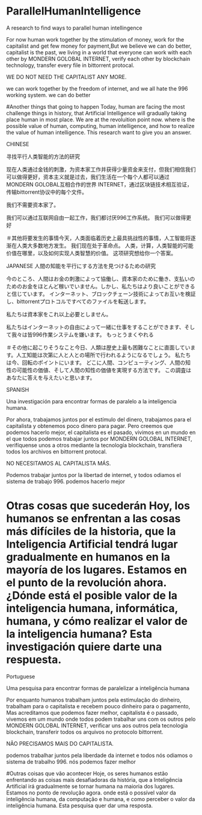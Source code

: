 # ParallelHumanIntelligence
A research to find ways to parallel human intellingence

For now human work together by the stimulation of money, work for the capitalist and get few money for payment,But we believe we can do better, capitalist is the past, we living in a world that everyone can work with each other by MONDERN GOLOBAL INTERNET, verify each other by blockchain technology, transfer every file in bittorrent protocal. 

WE DO NOT NEED THE CAPITALIST ANY MORE. 

we can work together by the freedom of internet, and we all hate the 996 working system. we can do better


#Another things that going to happen
Today, human are facing the most challenge things in history, that Artificial Intelligence will gradually taking place  human in most place. We are at the revoluition point now. 
where is the possible value of human, computing, human intelligence, and how to realize the value of human intelligence.
This research want to  give you an  answer.


CHINESE

寻找平行人类智能的方法的研究

现在人类通过金钱的刺激，为资本家工作并获得少量资金来支付，但我们相信我们可以做得更好，资本主义就是过去，我们生活在一个每个人都可以通过MONDERN GOLOBAL互相合作的世界 INTERNET，通过区块链技术相互验证，传输bittorrent协议中的每个文件。

我们不需要资本家了。

我们可以通过互联网自由一起工作，我们都讨厌996工作系统。 我们可以做得更好

＃其他将要发生的事情今天，人类面临着历史上最具挑战性的事情，人工智能将逐渐在人类大多数地方发生。 我们现在处于革命点。 人类，计算，人类智能的可能价值在哪里，以及如何实现人类智慧的价值。 这项研究想给你一个答案。



JAPANESE
人間の知能を平行にする方法を見つけるための研究

今のところ、人間はお金の刺激によって協働し、資本家のために働き、支払いのためのお金をほとんど稼いでいません。しかし、私たちはより良いことができると信じています。 インターネット、ブロックチェーン技術によってお互いを検証し、bittorrentプロトコルですべてのファイルを転送します。

私たちは資本家をこれ以上必要としません。

私たちはインターネットの自由によって一緒に仕事をすることができます、そして我々は皆996作業システムを嫌います。 もっとうまくやれる

＃その他に起こりそうなこと今日、人類は歴史上最も困難なことに直面しています。人工知能は次第に人と人との場所で行われるようになるでしょう。 私たちは今、回転のポイントにいます。 どこに人間、コンピューティング、人間の知性の可能性の価値、そして人間の知性の価値を実現する方法です。 この調査はあなたに答えを与えたいと思います。



SPANISH

Una investigación para encontrar formas de paralelo a la inteligencia humana.

Por ahora, trabajamos juntos por el estímulo del dinero, trabajamos para el capitalista y obtenemos poco dinero para pagar. Pero creemos que podemos hacerlo mejor, el capitalista es el pasado, vivimos en un mundo en el que todos podemos trabajar juntos por MONDERN GOLOBAL INTERNET, verifíquense unos a otros mediante la tecnología blockchain, transfiera todos los archivos en bittorrent protocal.

NO NECESITAMOS AL CAPITALISTA MÁS.

Podemos trabajar juntos por la libertad de internet, y todos odiamos el sistema de trabajo 996. podemos hacerlo mejor

# Otras cosas que sucederán Hoy, los humanos se enfrentan a las cosas más difíciles de la historia, que la Inteligencia Artificial tendrá lugar gradualmente en humanos en la mayoría de los lugares. Estamos en el punto de la revolución ahora. ¿Dónde está el posible valor de la inteligencia humana, informática, humana, y cómo realizar el valor de la inteligencia humana? Esta investigación quiere darte una respuesta.



Portuguese

Uma pesquisa para encontrar formas de paralelizar a inteligência humana

Por enquanto humanos trabalham juntos pela estimulação do dinheiro, trabalham para o capitalista e recebem pouco dinheiro para o pagamento, Mas acreditamos que podemos fazer melhor, capitalista é o passado, vivemos em um mundo onde todos podem trabalhar uns com os outros pelo MONDERN GOLOBAL INTERNET, verificar uns aos outros pela tecnologia blockchain, transferir todos os arquivos no protocolo bittorrent.

NÃO PRECISAMOS MAIS DO CAPITALISTA.

podemos trabalhar juntos pela liberdade da internet e todos nós odiamos o sistema de trabalho 996. nós podemos fazer melhor

#Outras coisas que vão acontecer Hoje, os seres humanos estão enfrentando as coisas mais desafiadoras da história, que a Inteligência Artificial irá gradualmente se tornar humana na maioria dos lugares. Estamos no ponto de revoluçăo agora. onde está o possível valor da inteligência humana, da computação e humana, e como perceber o valor da inteligência humana. Esta pesquisa quer dar uma resposta.
